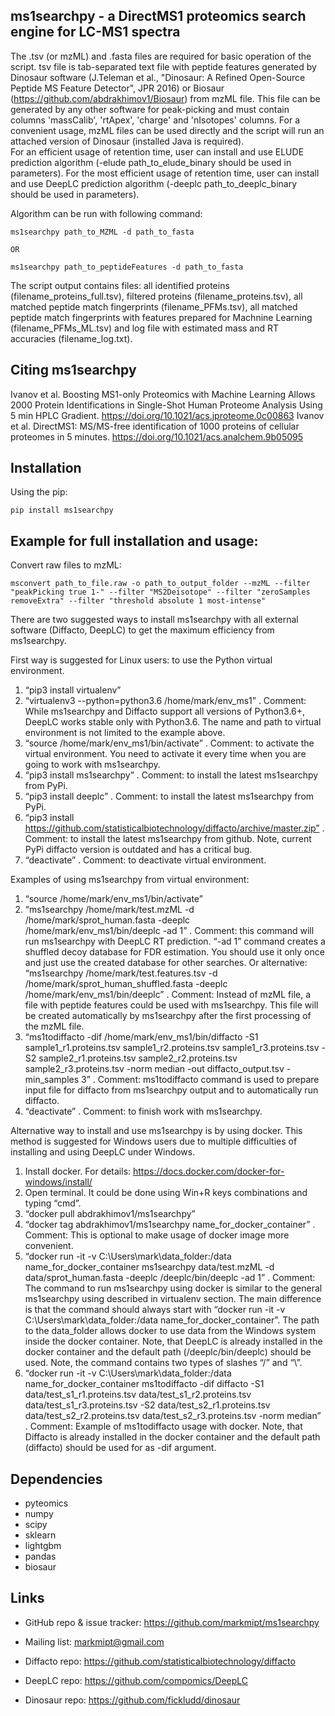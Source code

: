 ms1searchpy - a DirectMS1 proteomics search engine for LC-MS1 spectra
-----------------------------------------------------------------------

The .tsv (or mzML) and .fasta files are required for basic operation of the script.
tsv file is tab-separated text file with peptide features generated by Dinosaur software (J.Teleman et al., "Dinosaur: A Refined Open-Source Peptide MS Feature Detector", JPR 2016) or Biosaur (https://github.com/abdrakhimov1/Biosaur) from mzML file. This file can be generated by any other software for peak-picking and must contain columns 'massCalib', 'rtApex', 'charge' and 'nIsotopes' columns.
For a сonvenient usage, mzML files can be used directly and the script will run an attached version of Dinosaur (installed Java is required).  
For an efficient usage of retention time, user can install and use ELUDE prediction algorithm (-elude path_to_elude_binary should be used in parameters).
For the most efficient usage of retention time, user can install and use DeepLC prediction algorithm (-deeplc path_to_deeplc_binary should be used in parameters).

Algorithm can be run with following command:

    ms1searchpy path_to_MZML -d path_to_fasta

    OR

    ms1searchpy path_to_peptideFeatures -d path_to_fasta

The script output contains files: all identified proteins (filename_proteins_full.tsv), filtered proteins (filename_proteins.tsv), all matched peptide match fingerprints (filename_PFMs.tsv), all matched peptide match fingerprints with features prepared for Machnine Learning (filename_PFMs_ML.tsv) and log file with estimated mass and RT accuracies (filename_log.txt).

Citing ms1searchpy
-------------------
Ivanov et al. Boosting MS1-only Proteomics with Machine Learning Allows 2000 Protein Identifications in Single-Shot Human Proteome Analysis Using 5 min HPLC Gradient. https://doi.org/10.1021/acs.jproteome.0c00863
Ivanov et al. DirectMS1: MS/MS-free identification of 1000 proteins of cellular proteomes in 5 minutes. https://doi.org/10.1021/acs.analchem.9b05095

Installation
-------------
Using the pip:

    pip install ms1searchpy
    
Example for full installation and usage:
-----------------------------------------

 Convert raw files to mzML: 
 
    msconvert path_to_file.raw -o path_to_output_folder --mzML --filter "peakPicking true 1-" --filter "MS2Deisotope" --filter "zeroSamples removeExtra" --filter "threshold absolute 1 most-intense"

There are two suggested ways to install ms1searchpy with all external software (Diffacto, DeepLC) to get the maximum efficiency from ms1searchpy.

First way is suggested for Linux users: to use the Python virtual environment.

1. “pip3 install virtualenv”
2. “virtualenv3 --python=python3.6 /home/mark/env_ms1” . Comment: While ms1searchpy and Diffacto support all versions of Python3.6+, DeepLC works stable only with Python3.6. The name and path to virtual environment is not limited to the example above. 
3. “source /home/mark/env_ms1/bin/activate” . Comment: to activate the virtual environment. You need to activate it every time when you are going to work with ms1searchpy.
4. “pip3 install ms1searchpy” . Comment: to install the latest ms1searchpy from PyPi.
5. “pip3 install deeplc” . Comment: to install the latest ms1searchpy from PyPi.
6. “pip3 install https://github.com/statisticalbiotechnology/diffacto/archive/master.zip” . Comment: to install the latest ms1searchpy from github. Note, current PyPi diffacto version is outdated and has a critical bug.
7. “deactivate” . Comment: to deactivate virtual environment.

Examples of using ms1searchpy from virtual environment:

1. “source /home/mark/env_ms1/bin/activate”
2. “ms1searchpy /home/mark/test.mzML -d /home/mark/sprot_human.fasta -deeplc /home/mark/env_ms1/bin/deeplc -ad 1” . Comment: this command will run ms1searchpy with DeepLC RT prediction. “-ad 1” command creates a shuffled decoy database for FDR estimation. You should use it only once and just use the created database for other searches.
Or alternative:
“ms1searchpy /home/mark/test.features.tsv -d /home/mark/sprot_human_shuffled.fasta -deeplc /home/mark/env_ms1/bin/deeplc” . Comment: Instead of mzML file, a file with peptide features could be used with ms1searchpy. This file will be created automatically by ms1searchpy after the first processing of the mzML file.
3. “ms1todiffacto -dif /home/mark/env_ms1/bin/diffacto -S1 sample1_r1.proteins.tsv sample1_r2.proteins.tsv sample1_r3.proteins.tsv -S2 sample2_r1.proteins.tsv sample2_r2.proteins.tsv sample2_r3.proteins.tsv -norm median -out diffacto_output.tsv -min_samples 3” . Comment: ms1todiffacto command is used to prepare input file for diffacto from ms1searchpy output and to automatically run diffacto.
4. “deactivate” . Comment: to finish work with ms1searchpy.



Alternative way to install and use ms1searchpy is by using docker. This method is suggested for Windows users due to multiple difficulties of installing and using DeepLC under Windows.

1. Install docker. For details: https://docs.docker.com/docker-for-windows/install/
2. Open terminal. It could be done using Win+R keys combinations and typing “cmd”.
3. “docker pull abdrakhimov1/ms1searchpy”
4. “docker tag abdrakhimov1/ms1searchpy name_for_docker_container” . Comment: This is optional to make usage of docker image more convenient. 
5. “docker run -it -v C:\Users\mark\data_folder:/data name_for_docker_container ms1searchpy data/test.mzML -d data/sprot_human.fasta -deeplc /deeplc/bin/deeplc -ad 1” . Comment: The command to run ms1searchpy using docker is similar to the general ms1searchpy using described in virtualenv section. The main difference is that the command should always start with “docker run -it -v C:\Users\mark\data_folder:/data name_for_docker_container”. The path to the data_folder allows docker to use data from the Windows system inside the docker container. Note, that DeepLC is already installed in the docker container and the default path (/deeplc/bin/deeplc) should be used. Note, the command contains two types of slashes “/” and “\”.
6. “docker run -it -v C:\Users\mark\data_folder:/data name_for_docker_container ms1todiffacto -dif diffacto -S1 data/test_s1_r1.proteins.tsv data/test_s1_r2.proteins.tsv data/test_s1_r3.proteins.tsv -S2 data/test_s2_r1.proteins.tsv data/test_s2_r2.proteins.tsv data/test_s2_r3.proteins.tsv -norm median” . Comment: Example of ms1todiffacto usage with docker. Note, that Diffacto is already installed in the docker container and the default path (diffacto) should be used for as -dif argument.

Dependencies
------------

- pyteomics
- numpy
- scipy
- sklearn
- lightgbm
- pandas
- biosaur

Links
-----

- GitHub repo & issue tracker: https://github.com/markmipt/ms1searchpy
- Mailing list: markmipt@gmail.com

- Diffacto repo: https://github.com/statisticalbiotechnology/diffacto
- DeepLC repo: https://github.com/compomics/DeepLC
- Dinosaur repo: https://github.com/fickludd/dinosaur
